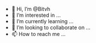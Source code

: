 - 👋 Hi, I’m @Bitvh
- 👀 I’m interested in ...
- 🌱 I’m currently learning ...
- 💞️ I’m looking to collaborate on ...
- 📫 How to reach me ...

<!---
Bitvh/Bitvh is a ✨ special ✨ repository because its `README.md` (this file) appears on your GitHub profile.
You can click the Preview link to take a look at your changes.
--->

